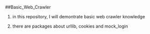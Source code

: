  ##Basic_Web_Crawler

 1. in this repository, I will demontrate basic web crawler knowledge

 2. there are packages about urllib, cookies and mock_login 
